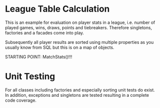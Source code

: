 League Table Calculation
====

This is an example for evaluation on player stats in a league, 
i.e. number of played games, wins, draws, points and tiebreakers. 
Therefore singletons, factories and a facades come into play.

Subsequently all player results are sorted using multiple properties as you
usually know from SQL but this is on a map of objects. 

STARTING POINT: MatchStats()!!!


Unit Testing
====
For all classes including factories and especially sorting unit tests do
exist. In addition, exceptions and singletons are tested resulting in a
complete code coverage. 

